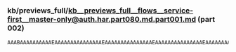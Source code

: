 ### kb/previews_full/kb__previews_full__flows__service-first__master-only@auth.har.part080.md.part001.md (part 002)

```md
AAABAAAAAAAAAAEAAAAAAAAAAAAAAAEAAAAAAAAAAAAAAAEAAAAAAAAAAAAAAAEAAAAAAAAAAAAAAAAAAQABAAAAAAABA
```

```
